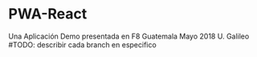 # PWA-React
Una Aplicación Demo presentada en F8 Guatemala Mayo 2018 U. Galileo
#TODO: describir cada branch en especifico

